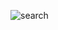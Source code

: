 ![search](https://user-images.githubusercontent.com/87744721/151493815-15a36082-0a2a-4ba6-a99b-422c726e9009.JPG)
